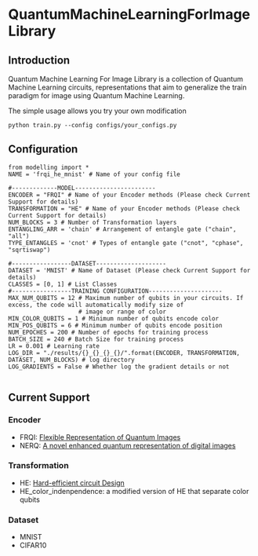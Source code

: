 # QuantumMachineLearningForImageLibrary

## Introduction
Quantum Machine Learning For Image Library is a collection of Quantum Machine Learning circuits,
representations that aim to generalize the train paradigm for image using Quantum Machine Learning.

The simple usage allows you try your own modification

```commandline
python train.py --config configs/your_configs.py
```

## Configuration
```doctest
from modelling import *
NAME = 'frqi_he_mnist' # Name of your config file

#-------------MODEL-----------------------
ENCODER = "FRQI" # Name of your Encoder methods (Please check Current Support for details)
TRANSFORMATION = "HE" # Name of your Encoder methods (Please check Current Support for details)
NUM_BLOCKS = 3 # Number of Transformation layers
ENTANGLING_ARR = 'chain' # Arrangement of entangle gate ("chain", "all")
TYPE_ENTANGLES = 'cnot' # Types of entangle gate ("cnot", "cphase", "sqrtiswap")

#-----------------DATASET--------------------
DATASET = 'MNIST' # Name of Dataset (Please check Current Support for details)
CLASSES = [0, 1] # List Classes
#-----------------TRAINING CONFIGURATION---------------------
MAX_NUM_QUBITS = 12 # Maximum number of qubits in your circuits. If excess, the code will automatically modify size of 
                    # image or range of color
MIN_COLOR_QUBITS = 1 # Minimum number of qubits encode color
MIN_POS_QUBITS = 6 # Minimum number of qubits encode position
NUM_EPOCHES = 200 # Number of epochs for training process
BATCH_SIZE = 240 # Batch Size for training process
LR = 0.001 # Learning rate
LOG_DIR = "./results/{}_{}_{}_{}/".format(ENCODER, TRANSFORMATION, DATASET, NUM_BLOCKS) # log directory
LOG_GRADIENTS = False # Whether log the gradient details or not


```
## Current Support 

### Encoder

- FRQI: [Flexible Representation of Quantum Images](https://doi.org/10.1007/s11128-010-0177-y)
- NERQ: [A novel enhanced quantum representation of digital images](https://doi.org/10.1007/s11128-013-0567-z) 
### Transformation
- HE: [Hard-efficient circuit Design](https://arxiv.org/abs/1704.05018)
- HE_color_indenpendence: a modified version of HE that separate color qubits
### Dataset
- MNIST
- CIFAR10